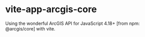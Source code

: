 # vite-app-arcgis-core
Using the wonderful ArcGIS API for JavaScript 4.18+ [from npm: @arcgis/core] with vite.
